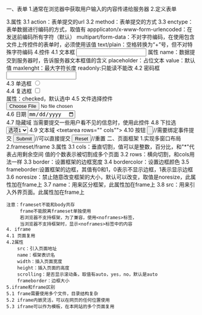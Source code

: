 一、表单
	1.通常在浏览器中获取用户输入的内容传递给服务器
	2.定义表单
		<form></form>
	3.属性
	3.1 action：表单提交的url
	3.2 method：表单提交的方式
	3.3 enctype：表单数据进行编码的方式，取值有
			appplicaton/x-www-form-urlencoded：在发送前编码所有字符（默认）
			multipart/form-data：不对字符编码，在使用包含文件上传控件的表单时，必须使用该值
			text/plain：空格转换为“+”号，但不对特殊字符编码
	4.控件
	4.1 文本框
		<input type="text">
	属性
		name：数据提交到服务器时，告诉服务器文本框值的含义
		placeholder：占位文本
		value：默认值
		maxlenght：最大字符长度
		readonly:只能读不能改
	4.2 密码框
		<input type="password"/>	
	4.3 单选框
		<input type="radio"/>	
	4.4 复选框
		<input type="checkbox"/>	
		属性：checked，默认选中
	4.5 文件选择控件
		<input type="file"/>	
	4.6 日期
		<input type="date"/>	
	4.7 隐藏域
		当需要提交一些用户看不见的信息时，使用此控件
		<input type="hidden"/>
	4.8	下拉选
		<select>
			<option>选项1</option>
			<option>选项2</option>
			<option>选项3</option>
			…………
		</select>
	4.9	文本域
		<txetarea rows="" cols""></txetarea>
	4.10 按钮
		<input type="button">//需要绑定事件提交
		<input type="submit">//可以直接提交
		<input type="reset">//重置
二、页面框架
	1.实现多窗口布局
	2.frameset/frame
	3.属性
	3.1	cols：垂直切割，值可以是整数，百分比，和"*"代表占用剩余空间
		值的个数表示被切割成多个页面
	3.2 rows：横向切割，和cols用法一样
	3.3	border：设置框架的边框宽度
	3.4	bordercolor：设置边框颜色
	3.5 frameborder:设置框架的边框，其值有0和1，0表示不显示边框，1表示显示边框
	3.6 noresize：禁止随意改变框架的大小，默认可以改变，取值是noresize，此属性加在frame上
	3.7 name：用来区分框架，此属性加在frame上
	3.8	src：用来引入外界页面。此属性加在frame上
	
	注意：frameset不能和body共存
		 frame不能脱离frameset单独使用
		 若浏览器不支持框架，为了兼容，使用<noframes>标签，
		 当浏览器不支持框架时，显示<noframes>标签中的内容
	4. iframe
	4.1 页面复用
	4.2属性
		src：引入页面地址
		name：框架表识名
		width：插入页面宽度
		height：插入页面的高度
		scrolling：是否显示滚动条，取值有auto，yes，no，默认是auto
		frameborder：边框大小
	5.iframe和frame区别
	5.1 frame需要使用多个文件，目录结构复杂
	5.2 iframe内嵌灵活，可以在网页的任何位置使用
	5.3 iframe可以作为模板，在本网站的多个页面复用	
	
	
	

